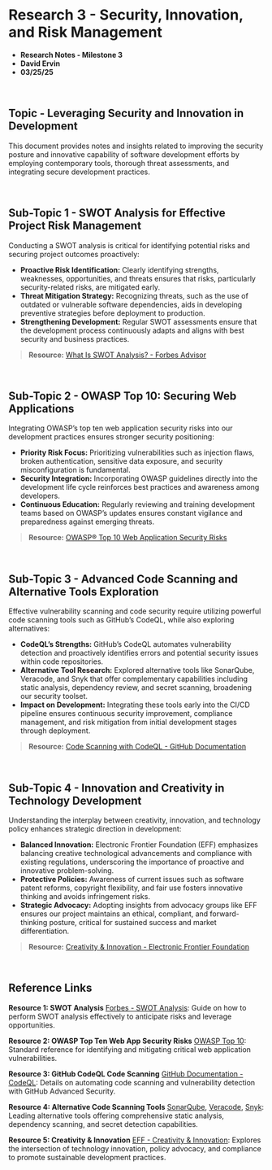 # Research 3 - Security, Innovation, and Risk Management

- **Research Notes - Milestone 3**
- **David Ervin**
- **03/25/25**

<br>

## Topic - Leveraging Security and Innovation in Development

This document provides notes and insights related to improving the security posture and innovative capability of software development efforts by employing contemporary tools, thorough threat assessments, and integrating secure development practices.

<br>

## Sub-Topic 1 - SWOT Analysis for Effective Project Risk Management

Conducting a SWOT analysis is critical for identifying potential risks and securing project outcomes proactively:

- **Proactive Risk Identification:** Clearly identifying strengths, weaknesses, opportunities, and threats ensures that risks, particularly security-related risks, are mitigated early.
- **Threat Mitigation Strategy:** Recognizing threats, such as the use of outdated or vulnerable software dependencies, aids in developing preventive strategies before deployment to production.
- **Strengthening Development:** Regular SWOT assessments ensure that the development process continuously adapts and aligns with best security and business practices.

> **Resource:** [What Is SWOT Analysis? - Forbes Advisor](https://www.forbes.com/advisor/business/what-is-swot-analysis/)

<br>

## Sub-Topic 2 - OWASP Top 10: Securing Web Applications

Integrating OWASP’s top ten web application security risks into our development practices ensures stronger security positioning:

- **Priority Risk Focus:** Prioritizing vulnerabilities such as injection flaws, broken authentication, sensitive data exposure, and security misconfiguration is fundamental.
- **Security Integration:** Incorporating OWASP guidelines directly into the development life cycle reinforces best practices and awareness among developers.
- **Continuous Education:** Regularly reviewing and training development teams based on OWASP’s updates ensures constant vigilance and preparedness against emerging threats.

> **Resource:** [OWASP® Top 10 Web Application Security Risks](https://owasp.org/www-project-top-ten/)

<br>

## Sub-Topic 3 - Advanced Code Scanning and Alternative Tools Exploration

Effective vulnerability scanning and code security require utilizing powerful code scanning tools such as GitHub’s CodeQL, while also exploring alternatives:

- **CodeQL’s Strengths:** GitHub’s CodeQL automates vulnerability detection and proactively identifies errors and potential security issues within code repositories.
- **Alternative Tool Research:** Explored alternative tools like SonarQube, Veracode, and Snyk that offer complementary capabilities including static analysis, dependency review, and secret scanning, broadening our security toolset.
- **Impact on Development:** Integrating these tools early into the CI/CD pipeline ensures continuous security improvement, compliance management, and risk mitigation from initial development stages through deployment.

> **Resource:** [Code Scanning with CodeQL - GitHub Documentation](https://docs.github.com/en/code-security/code-scanning/automatically-scanning-your-code-for-vulnerabilities-and-errors/about-code-scanning-with-codeql)

<br>

## Sub-Topic 4 - Innovation and Creativity in Technology Development

Understanding the interplay between creativity, innovation, and technology policy enhances strategic direction in development:

- **Balanced Innovation:** Electronic Frontier Foundation (EFF) emphasizes balancing creative technological advancements and compliance with existing regulations, underscoring the importance of proactive and innovative problem-solving.
- **Protective Policies:** Awareness of current issues such as software patent reforms, copyright flexibility, and fair use fosters innovative thinking and avoids infringement risks.
- **Strategic Advocacy:** Adopting insights from advocacy groups like EFF ensures our project maintains an ethical, compliant, and forward-thinking posture, critical for sustained success and market differentiation.

> **Resource:** [Creativity & Innovation - Electronic Frontier Foundation](https://www.eff.org/issues/innovation)

<br>

## Reference Links

**Resource 1: SWOT Analysis**
[Forbes - SWOT Analysis](https://www.forbes.com/advisor/business/what-is-swot-analysis/): Guide on how to perform SWOT analysis effectively to anticipate risks and leverage opportunities.

**Resource 2: OWASP Top Ten Web App Security Risks**
[OWASP Top 10](https://owasp.org/www-project-top-ten/): Standard reference for identifying and mitigating critical web application vulnerabilities.

**Resource 3: GitHub CodeQL Code Scanning**
[GitHub Documentation - CodeQL](https://docs.github.com/en/code-security/code-scanning/automatically-scanning-your-code-for-vulnerabilities-and-errors/about-code-scanning-with-codeql): Details on automating code scanning and vulnerability detection with GitHub Advanced Security.

**Resource 4: Alternative Code Scanning Tools**
[SonarQube](https://www.sonarqube.org/), [Veracode](https://www.veracode.com/), [Snyk](https://snyk.io/): Leading alternative tools offering comprehensive static analysis, dependency scanning, and secret detection capabilities.

**Resource 5: Creativity & Innovation**
[EFF - Creativity & Innovation](https://www.eff.org/issues/innovation): Explores the intersection of technology innovation, policy advocacy, and compliance to promote sustainable development practices.
